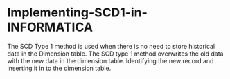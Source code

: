 # Implementing-SCD1-in-INFORMATICA
The SCD Type 1 method is used when there is no need to store historical data in the Dimension table. The SCD type 1 method overwrites the old data with the new data in the dimension table. Identifying the new record and inserting it in to the dimension table.

